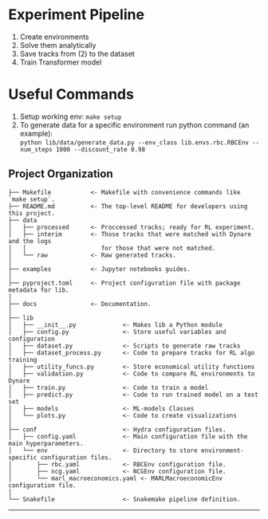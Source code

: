 # Experiment Pipeline
1. Create environments
2. Solve them analytically
3. Save tracks from (2) to the dataset
4. Train Transformer model

# Useful Commands
1. Setup working env: `make setup`
2. To generate data for a specific environment run python command (an example):\
```python lib/data/generate_data.py --env_class lib.envs.rbc.RBCEnv --num_steps 1000 --discount_rate 0.98```

## Project Organization

```
├── Makefile           <- Makefile with convenience commands like `make setup`.
├── README.md          <- The top-level README for developers using this project.
├── data
│   ├── processed      <- Proccessed tracks; ready for RL experiment.
│   ├── interim        <- Those tracks that were matched with Dynare and the logs
│   │                     for those that were not matched.
│   └── raw            <- Raw generated tracks.
│
├── examples           <- Jupyter notebooks guides.
│
├── pyproject.toml     <- Project configuration file with package metadata for lib.
│
├── docs               <- Documentation.
│
├── lib
│   ├── __init__.py             <- Makes lib a Python module
│   ├── config.py               <- Store useful variables and configuration
│   ├── dataset.py              <- Scripts to generate raw tracks
│   ├── dataset_process.py      <- Code to prepare tracks for RL algo training
│   ├── utility_funcs.py        <- Store economical utility functions
│   ├── validation.py           <- Code to compare RL environments to Dynare
│   ├── train.py                <- Code to train a model
│   ├── predict.py              <- Code to run trained model on a test set
│   ├── models                  <- ML-models Classes
│   └── plots.py                <- Code to create visualizations
│
├── conf                        <- Hydra configuration files.
│   ├── config.yaml             <- Main configuration file with the main hyperparameters.
│   └── env                     <- Directory to store environment-specific configuration files.
│       ├── rbc.yaml            <- RBCEnv configuration file.
│       ├── ncg.yaml            <- NCGEnv configuration file.
│       └── marl_macroeconomics.yaml <- MARLMacroeconomicEnv configuration file.
│
└── Snakefile                   <- Snakemake pipeline definition.
```

--------